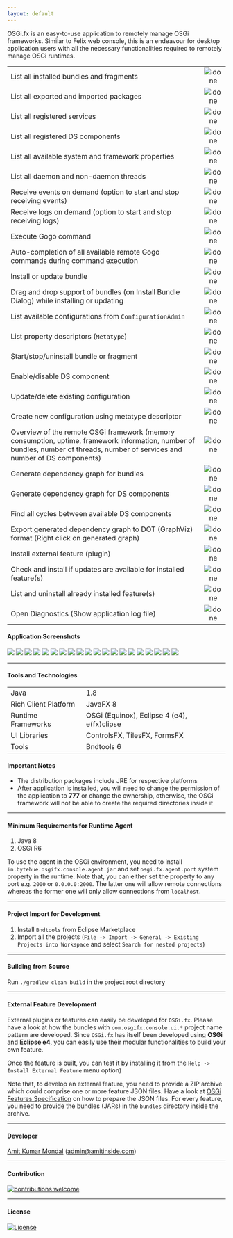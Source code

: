 ```yaml
---
layout: default
---
```


OSGi.fx is an easy-to-use application to remotely manage OSGi frameworks. Similar to Felix web console, this is an endeavour for desktop application users with all the necessary functionalities required to remotely manage OSGi runtimes.

|                                                                                                                                                                           |     |
|---------------------------------------------------------------------------------------------------------------------------------------------------------------------------------  |:-:  |
| List all installed bundles and fragments                                                                                                                                          |  ![done](https://user-images.githubusercontent.com/13380182/138339309-19f097f7-0f8d-4df9-8c58-c98f0a9acc60.png)   |
| List all exported and imported packages                                                                                                                                         |  ![done](https://user-images.githubusercontent.com/13380182/138339309-19f097f7-0f8d-4df9-8c58-c98f0a9acc60.png)   |
| List all registered services                                                                                                                                                      |  ![done](https://user-images.githubusercontent.com/13380182/138339309-19f097f7-0f8d-4df9-8c58-c98f0a9acc60.png)   |
| List all registered DS components                                                                                                                                                 |  ![done](https://user-images.githubusercontent.com/13380182/138339309-19f097f7-0f8d-4df9-8c58-c98f0a9acc60.png)   |
| List all available system and framework properties                                                                                                                                |  ![done](https://user-images.githubusercontent.com/13380182/138339309-19f097f7-0f8d-4df9-8c58-c98f0a9acc60.png)   |
| List all daemon and non-daemon threads                                                                                                                                            |  ![done](https://user-images.githubusercontent.com/13380182/138339309-19f097f7-0f8d-4df9-8c58-c98f0a9acc60.png)   |
| Receive events on demand (option to start and stop receiving events)                                                                                                              |  ![done](https://user-images.githubusercontent.com/13380182/138339309-19f097f7-0f8d-4df9-8c58-c98f0a9acc60.png)   |
| Receive logs on demand (option to start and stop receiving logs)                                                                                                              |  ![done](https://user-images.githubusercontent.com/13380182/138339309-19f097f7-0f8d-4df9-8c58-c98f0a9acc60.png)   |
| Execute Gogo command                                                                                                                                                              |  ![done](https://user-images.githubusercontent.com/13380182/138339309-19f097f7-0f8d-4df9-8c58-c98f0a9acc60.png)   |
| Auto-completion of all available remote Gogo commands during command execution                                                                                                    |  ![done](https://user-images.githubusercontent.com/13380182/138339309-19f097f7-0f8d-4df9-8c58-c98f0a9acc60.png)   |
| Install or update bundle                                                                                                                                                          |  ![done](https://user-images.githubusercontent.com/13380182/138339309-19f097f7-0f8d-4df9-8c58-c98f0a9acc60.png)   |
| Drag and drop support of bundles (on Install Bundle Dialog) while installing or updating                                                                                          |  ![done](https://user-images.githubusercontent.com/13380182/138339309-19f097f7-0f8d-4df9-8c58-c98f0a9acc60.png)   |
| List available configurations from `ConfigurationAdmin`                                                                                                                             |  ![done](https://user-images.githubusercontent.com/13380182/138339309-19f097f7-0f8d-4df9-8c58-c98f0a9acc60.png)   |
| List property descriptors (`Metatype`)                                                                                                                                            |  ![done](https://user-images.githubusercontent.com/13380182/138339309-19f097f7-0f8d-4df9-8c58-c98f0a9acc60.png)   |
| Start/stop/uninstall bundle or fragment                                                                                                                                           |  ![done](https://user-images.githubusercontent.com/13380182/138339309-19f097f7-0f8d-4df9-8c58-c98f0a9acc60.png)   |
| Enable/disable DS component                                                                                                                                                       |  ![done](https://user-images.githubusercontent.com/13380182/138339309-19f097f7-0f8d-4df9-8c58-c98f0a9acc60.png)   |
| Update/delete existing configuration                                                                                                                                               |  ![done](https://user-images.githubusercontent.com/13380182/138339309-19f097f7-0f8d-4df9-8c58-c98f0a9acc60.png)   |
| Create new configuration using metatype descriptor                                                                                                                                 |  ![done](https://user-images.githubusercontent.com/13380182/138339309-19f097f7-0f8d-4df9-8c58-c98f0a9acc60.png)   |
| Overview of the remote OSGi framework (memory consumption, uptime, framework information, number of bundles, number of threads, number of services and number of DS components)   |  ![done](https://user-images.githubusercontent.com/13380182/138339309-19f097f7-0f8d-4df9-8c58-c98f0a9acc60.png)   |
| Generate dependency graph for bundles   |  ![done](https://user-images.githubusercontent.com/13380182/138339309-19f097f7-0f8d-4df9-8c58-c98f0a9acc60.png)   |
| Generate dependency graph for DS components   |  ![done](https://user-images.githubusercontent.com/13380182/138339309-19f097f7-0f8d-4df9-8c58-c98f0a9acc60.png)   |
| Find all cycles between available DS components   |  ![done](https://user-images.githubusercontent.com/13380182/138339309-19f097f7-0f8d-4df9-8c58-c98f0a9acc60.png)   |
| Export generated dependency graph to DOT (GraphViz) format (Right click on generated graph) |  ![done](https://user-images.githubusercontent.com/13380182/138339309-19f097f7-0f8d-4df9-8c58-c98f0a9acc60.png)   |
| Install external feature (plugin)   |  ![done](https://user-images.githubusercontent.com/13380182/138339309-19f097f7-0f8d-4df9-8c58-c98f0a9acc60.png)   |
| Check and install if updates are available for installed feature(s)   |  ![done](https://user-images.githubusercontent.com/13380182/138339309-19f097f7-0f8d-4df9-8c58-c98f0a9acc60.png)   |
| List and uninstall already installed feature(s)   |  ![done](https://user-images.githubusercontent.com/13380182/138339309-19f097f7-0f8d-4df9-8c58-c98f0a9acc60.png)   |
| Open Diagnostics (Show application log file)  |  ![done](https://user-images.githubusercontent.com/13380182/138339309-19f097f7-0f8d-4df9-8c58-c98f0a9acc60.png)   |


#### Application Screenshots

<img src="https://user-images.githubusercontent.com/13380182/150548799-933743dd-5883-4782-8eb9-1579327f722f.png" />
<img src="https://user-images.githubusercontent.com/13380182/150548803-bbc2d8a6-157d-4997-b9a7-87fada9114e5.png" />
<img src="https://user-images.githubusercontent.com/13380182/150548837-0a6c16ff-eb2f-4de6-b435-a074f2b8fccc.png" />
<img src="https://user-images.githubusercontent.com/13380182/150548837-0a6c16ff-eb2f-4de6-b435-a074f2b8fccc.png" />
<img src="https://user-images.githubusercontent.com/13380182/150548788-342365c5-19b1-4357-8222-5b4b784fd7c4.png" />
<img src="https://user-images.githubusercontent.com/13380182/150548795-cd4bc616-29b6-4772-9e89-a30d70a0063c.png" />
<img src="https://user-images.githubusercontent.com/13380182/150548797-8b4aecca-9f15-439b-858a-a22251a5527d.png" />
<img src="https://user-images.githubusercontent.com/13380182/150548808-aab3fc29-f0c7-4a3f-9088-5d14b4893c90.png" />
<img src="https://user-images.githubusercontent.com/13380182/150548809-bd34570f-2ffc-44b8-884c-fd55ab22e3f0.png" />
<img src="https://user-images.githubusercontent.com/13380182/150548810-2723d931-ab75-4ced-a97d-d6656e1461a7.png" />
<img src="https://user-images.githubusercontent.com/13380182/150548815-a876f645-86ae-44a1-b629-6ce1be249c21.png" />
<img src="https://user-images.githubusercontent.com/13380182/151515110-667dfb99-517e-4701-b57d-250285f51099.png" />
<img src="https://user-images.githubusercontent.com/13380182/151477116-bab6060b-d2d1-443b-9b68-afb4e7cf456a.png" />
<img src="https://user-images.githubusercontent.com/13380182/150548818-a47f6eba-b1a2-493a-862d-6326ae2b3f3e.png" />
<img src="https://user-images.githubusercontent.com/13380182/151477230-efa6983c-5b79-4ea3-9179-e3665ba3d3bd.png" />
<img src="https://user-images.githubusercontent.com/13380182/150548823-49552ac5-14a6-42b8-976a-04c6434264fb.png" />
<img src="https://user-images.githubusercontent.com/13380182/150548826-bfcdfb80-429f-4f08-94a6-f5b97ce4bdbd.png" />
<img src="https://user-images.githubusercontent.com/13380182/150548827-aaf03eea-e52a-459e-8197-8c386fc681e6.png" />
<img src="https://user-images.githubusercontent.com/13380182/150548832-95f8f9f0-39bd-40e5-ae53-34f9c67afb97.png" />
<img src="https://user-images.githubusercontent.com/13380182/150548840-42295131-b2b5-45b2-b23e-591820b9d4db.png" />

--------------------------------------------------------------------------------------------------------------

#### Tools and Technologies

|                      	|                                             	|
|----------------------	|---------------------------------------------	|
| Java                 	| 1.8                                         	|
| Rich Client Platform 	| JavaFX 8                                    	|
| Runtime Frameworks   	| OSGi (Equinox), Eclipse 4 (e4), e(fx)clipse 	|
| UI Libraries         	| ControlsFX, TilesFX, FormsFX                  |
| Tools                	| Bndtools 6                                  	|

#### Important Notes

* The distribution packages include JRE for respective platforms
* After application is installed, you will need to change the permission of the application to **777** or change the ownership, otherwise, the OSGi framework will not be able to create the required directories inside it

--------------------------------------------------------------------------------------------------------------

#### Minimum Requirements for Runtime Agent

1. Java 8
2. OSGi R6

To use the agent in the OSGi environment, you need to install `in.bytehue.osgifx.console.agent.jar` and set `osgi.fx.agent.port` system property in the runtime. Note that, you can either set the property to any port e.g. `2000` or `0.0.0.0:2000`. The latter one will allow remote connections whereas the former one will only allow connections from `localhost`.

--------------------------------------------------------------------------------------------------------------

#### Project Import for Development

1. Install `Bndtools` from Eclipse Marketplace
2. Import all the projects (`File -> Import -> General -> Existing Projects into Workspace` and select `Search for nested projects`)

--------------------------------------------------------------------------------------------------------------

#### Building from Source

Run `./gradlew clean build` in the project root directory

--------------------------------------------------------------------------------------------------------------

#### External Feature Development

External plugins or features can easily be developed for `OSGi.fx`. Please have a look at how the bundles with `com.osgifx.console.ui.*` project name pattern are developed. Since `OSGi.fx` has itself been developed using **OSGi** and **Eclipse e4**, you can easily use their modular functionalities to build your own feature.

Once the feature is built, you can test it by installing it from the `Help -> Install External Feature` menu option)

Note that, to develop an external feature, you need to provide a ZIP archive which could comprise one or more feature JSON files. Have a look at [OSGi Features Specification](http://docs.osgi.org/specification/osgi.cmpn/8.0.0/service.feature.html) on how to prepare the JSON files. For every feature, you need to provide the bundles (JARs) in the `bundles` directory inside the archive.

--------------------------------------------------------------------------------------------------------------

#### Developer

[Amit Kumar Mondal](https://github.com/amitjoy) (admin@amitinside.com)

--------------------------------------------------------------------------------------------------------------

#### Contribution

[![contributions welcome](https://img.shields.io/badge/contributions-welcome-brightgreen.svg?style=flat)](https://github.com/amitjoy/osgifx-console/issues)

--------------------------------------------------------------------------------------------------------------

#### License

[![License](http://img.shields.io/badge/license-Apache-blue.svg)](https://www.apache.org/licenses/LICENSE-2.0)